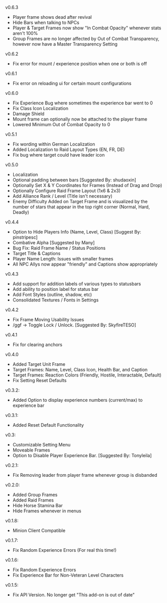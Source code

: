 v0.6.3
- Player frame shows dead after revival
- Hide Bars when talking to NPCs
- Player & Target Frames now show "In Combat Opacity" whenever stats aren't 100%
- Group Frames are no longer affected by Out of Combat Transparency, however now have a Master Transparency Setting

v0.6.2
- Fix error for mount / experience position when one or both is off

v0.6.1
- Fix error on reloading ui for certain mount configurations

v0.6.0
- Fix Experience Bug where sometimes the experience bar went to 0
- Fix Class Icon Localization
- Damage Shield
- Mount frame can optionally now be attached to the player frame
- Lowered Minimum Out of Combat Opacity to 0

v0.5.1
- Fix wording within German Localization
- Added Localization to Raid Layout Types (EN, FR, DE)
- Fix bug where target could have leader icon

v0.5.0
- Localization
- Optional padding between bars [Suggested By: shudaoxin]
- Optionally Set X & Y Coordinates for Frames (Instead of Drag and Drop)
- Optionally Configure Raid Frame Layout (1x6 & 2x3)
- Add Alliance Rank / Level (Title isn't necessary)
- Enemy Difficulty Added on Target Frame and is visualized by the number of stars that appear in the top right corner (Normal, Hard, Deadly)

v0.4.4
- Option to Hide Players Info (Name, Level, Class) [Suggest By: pinstripesc]
- Combative Alpha [Suggested by Many]
- Bug Fix: Raid Frame Name / Status Positions
- Target Title & Captions
- Player Name Length: Issues with smaller frames
- All NPC Allys now appear "friendly" and Captions show appropriately

v0.4.3
- Add support for addition labels of various types to statusbars
- Add ability to position label for status bar
- Add Font Styles (outline, shadow, etc)
- Consolidated Textures / Fonts in Settings

v0.4.2
- Fix Frame Moving Usability Issues
- /ggf -> Toggle Lock / Unlock. [Suggested By: SkyfireTESO]

v0.4.1
- Fix for clearing anchors

v0.4.0
- Added Target Unit Frame
- Target Frames: Name, Level, Class Icon, Health Bar, and Caption
- Target Frames: Reaction Colors (Friendly, Hostile, Interactable, Default)
- Fix Setting Reset Defaults

v0.3.2:
- Added Option to display experience numbers (current/max) to experience bar

v0.3.1:
- Added Reset Default Functionality

v0.3:
- Customizable Setting Menu
- Moveable Frames
- Option to Disable Player Experience Bar. [Suggested By: Tonyleila]

v0.2.1:
- Fix Removing leader from player frame whenever group is disbanded

v0.2.0:
- Added Group Frames
- Added Raid Frames
- Hide Horse Stamina Bar
- Hide Frames whenever in menus

v0.1.8:
- Minion Client Compatible

v0.1.7:
- Fix Random Experience Errors (For real this time!)

v0.1.6:
- Fix Random Experience Errors
- Fix Experience Bar for Non-Veteran Level Characters

v0.1.5:
- Fix API Version. No longer get "This add-on is out of date"